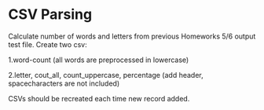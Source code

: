 # CSV Parsing

Calculate number of words and letters from previous Homeworks 5/6 output test file.
Create two csv:

1.word-count (all words are preprocessed in lowercase)

2.letter, cout_all, count_uppercase, percentage (add header, spacecharacters are not included)

CSVs should be recreated each time new record added.




